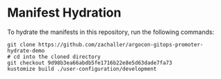 # Manifest Hydration

To hydrate the manifests in this repository, run the following commands:

```shell
git clone https://github.com/zachaller/argocon-gitops-promoter-hydrate-demo
# cd into the cloned directory
git checkout 9d98b3ea66abdb5fe1716b22e8e5d63dade7fa73
kustomize build ./user-configuration/development
```
